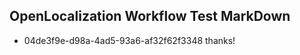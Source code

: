 ## OpenLocalization Workflow Test MarkDown
* 04de3f9e-d98a-4ad5-93a6-af32f62f3348 thanks!

<!--HONumber=Aug16_HO1-->


